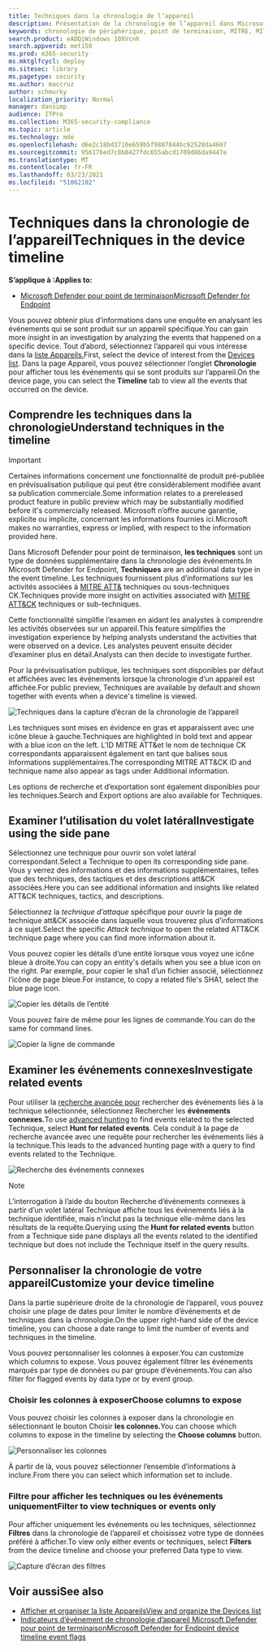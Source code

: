 ```yaml
---
title: Techniques dans la chronologie de l’appareil
description: Présentation de la chronologie de l’appareil dans Microsoft Defender pour le point de terminaison
keywords: chronologie de périphérique, point de terminaison, MITRE, MITRE ATT&CK, techniques, tactiques
search.product: eADQiWindows 10XVcnh
search.appverid: met150
ms.prod: m365-security
ms.mktglfcycl: deploy
ms.sitesec: library
ms.pagetype: security
ms.author: maccruz
author: schmurky
localization_priority: Normal
manager: dansimp
audience: ITPro
ms.collection: M365-security-compliance
ms.topic: article
ms.technology: mde
ms.openlocfilehash: d6e2c18bd3710e659b5f9887844bc92528da4607
ms.sourcegitcommit: 956176ed7c8b8427fdc655abcd1709d86da9447e
ms.translationtype: MT
ms.contentlocale: fr-FR
ms.lasthandoff: 03/23/2021
ms.locfileid: "51062102"
---
```

# <a name="techniques-in-the-device-timeline"></a><span data-ttu-id="f66cb-104">Techniques dans la chronologie de l’appareil</span><span class="sxs-lookup"><span data-stu-id="f66cb-104">Techniques in the device timeline</span></span>


<span data-ttu-id="f66cb-105">**S’applique à :**</span><span class="sxs-lookup"><span data-stu-id="f66cb-105">**Applies to:**</span></span>
- [<span data-ttu-id="f66cb-106">Microsoft Defender pour point de terminaison</span><span class="sxs-lookup"><span data-stu-id="f66cb-106">Microsoft Defender for Endpoint</span></span>](https://go.microsoft.com/fwlink/p/?linkid=2146631)


<span data-ttu-id="f66cb-107">Vous pouvez obtenir plus d’informations dans une enquête en analysant les événements qui se sont produit sur un appareil spécifique.</span><span class="sxs-lookup"><span data-stu-id="f66cb-107">You can gain more insight in an investigation by analyzing the events that happened on a specific device.</span></span> <span data-ttu-id="f66cb-108">Tout d’abord, sélectionnez l’appareil qui vous intéresse dans la [liste Appareils.](machines-view-overview.md)</span><span class="sxs-lookup"><span data-stu-id="f66cb-108">First, select the device of interest from the [Devices list](machines-view-overview.md).</span></span> <span data-ttu-id="f66cb-109">Dans la page Appareil, vous pouvez sélectionner l’onglet **Chronologie** pour afficher tous les événements qui se sont produits sur l’appareil.</span><span class="sxs-lookup"><span data-stu-id="f66cb-109">On the device page, you can select the **Timeline** tab to view all the events that occurred on the device.</span></span>

## <a name="understand-techniques-in-the-timeline"></a><span data-ttu-id="f66cb-110">Comprendre les techniques dans la chronologie</span><span class="sxs-lookup"><span data-stu-id="f66cb-110">Understand techniques in the timeline</span></span>

>[!IMPORTANT]
><span data-ttu-id="f66cb-111">Certaines informations concernent une fonctionnalité de produit pré-publiée en prévisualisation publique qui peut être considérablement modifiée avant sa publication commerciale.</span><span class="sxs-lookup"><span data-stu-id="f66cb-111">Some information relates to a prereleased product feature in public preview which may be substantially modified before it's commercially released.</span></span> <span data-ttu-id="f66cb-112">Microsoft n’offre aucune garantie, explicite ou implicite, concernant les informations fournies ici.</span><span class="sxs-lookup"><span data-stu-id="f66cb-112">Microsoft makes no warranties, express or implied, with respect to the information provided here.</span></span>

<span data-ttu-id="f66cb-113">Dans Microsoft Defender pour point de terminaison, **les techniques** sont un type de données supplémentaire dans la chronologie des événements.</span><span class="sxs-lookup"><span data-stu-id="f66cb-113">In Microsoft Defender for Endpoint, **Techniques** are an additional data type in the event timeline.</span></span> <span data-ttu-id="f66cb-114">Les techniques fournissent plus d’informations sur les activités associées à [MITRE ATT&](https://attack.mitre.org/) techniques ou sous-techniques CK.</span><span class="sxs-lookup"><span data-stu-id="f66cb-114">Techniques provide more insight on activities associated with [MITRE ATT&CK](https://attack.mitre.org/) techniques or sub-techniques.</span></span> 

<span data-ttu-id="f66cb-115">Cette fonctionnalité simplifie l’examen en aidant les analystes à comprendre les activités observées sur un appareil.</span><span class="sxs-lookup"><span data-stu-id="f66cb-115">This feature simplifies the investigation experience by helping analysts understand the activities that were observed on a device.</span></span> <span data-ttu-id="f66cb-116">Les analystes peuvent ensuite décider d’examiner plus en détail.</span><span class="sxs-lookup"><span data-stu-id="f66cb-116">Analysts can then decide to investigate further.</span></span>

<span data-ttu-id="f66cb-117">Pour la prévisualisation publique, les techniques sont disponibles par défaut et affichées avec les événements lorsque la chronologie d’un appareil est affichée.</span><span class="sxs-lookup"><span data-stu-id="f66cb-117">For public preview, Techniques are available by default and shown together with events when a device's timeline is viewed.</span></span> 

![Techniques dans la capture d’écran de la chronologie de l’appareil](images/device-timeline-2.png)

<span data-ttu-id="f66cb-119">Les techniques sont mises en évidence en gras et apparaissent avec une icône bleue à gauche.</span><span class="sxs-lookup"><span data-stu-id="f66cb-119">Techniques are highlighted in bold text and appear with a blue icon on the left.</span></span> <span data-ttu-id="f66cb-120">L’ID MITRE ATT&et le nom de technique CK correspondants apparaissent également en tant que balises sous Informations supplémentaires.</span><span class="sxs-lookup"><span data-stu-id="f66cb-120">The corresponding MITRE ATT&CK ID and technique name also appear as tags under Additional information.</span></span> 

<span data-ttu-id="f66cb-121">Les options de recherche et d’exportation sont également disponibles pour les techniques.</span><span class="sxs-lookup"><span data-stu-id="f66cb-121">Search and Export options are also available for Techniques.</span></span>

## <a name="investigate-using-the-side-pane"></a><span data-ttu-id="f66cb-122">Examiner l’utilisation du volet latéral</span><span class="sxs-lookup"><span data-stu-id="f66cb-122">Investigate using the side pane</span></span>

<span data-ttu-id="f66cb-123">Sélectionnez une technique pour ouvrir son volet latéral correspondant.</span><span class="sxs-lookup"><span data-stu-id="f66cb-123">Select a Technique to open its corresponding side pane.</span></span> <span data-ttu-id="f66cb-124">Vous y verrez des informations et des informations supplémentaires, telles que des techniques, des tactiques et des descriptions att&CK associées.</span><span class="sxs-lookup"><span data-stu-id="f66cb-124">Here you can see additional information and insights like related ATT&CK techniques, tactics, and descriptions.</span></span> 

<span data-ttu-id="f66cb-125">Sélectionnez la *technique d’attaque* spécifique pour ouvrir la page de technique att&CK associée dans laquelle vous trouverez plus d’informations à ce sujet.</span><span class="sxs-lookup"><span data-stu-id="f66cb-125">Select the specific *Attack technique* to open the related ATT&CK technique page where you can find more information about it.</span></span>

<span data-ttu-id="f66cb-126">Vous pouvez copier les détails d’une entité lorsque vous voyez une icône bleue à droite.</span><span class="sxs-lookup"><span data-stu-id="f66cb-126">You can copy an entity's details when you see a blue icon on the right.</span></span> <span data-ttu-id="f66cb-127">Par exemple, pour copier le sha1 d’un fichier associé, sélectionnez l’icône de page bleue.</span><span class="sxs-lookup"><span data-stu-id="f66cb-127">For instance, to copy a related file's SHA1, select the blue page icon.</span></span>

![Copier les détails de l’entité](images/techniques-side-pane-clickable.png)

<span data-ttu-id="f66cb-129">Vous pouvez faire de même pour les lignes de commande.</span><span class="sxs-lookup"><span data-stu-id="f66cb-129">You can do the same for command lines.</span></span>

![Copier la ligne de commande](images/techniques-side-pane-command.png)


## <a name="investigate-related-events"></a><span data-ttu-id="f66cb-131">Examiner les événements connexes</span><span class="sxs-lookup"><span data-stu-id="f66cb-131">Investigate related events</span></span>

<span data-ttu-id="f66cb-132">Pour utiliser la [recherche avancée pour](advanced-hunting-overview.md) rechercher des événements liés à la technique sélectionnée, sélectionnez Rechercher les **événements connexes.**</span><span class="sxs-lookup"><span data-stu-id="f66cb-132">To use [advanced hunting](advanced-hunting-overview.md) to find events related to the selected Technique, select **Hunt for related events**.</span></span> <span data-ttu-id="f66cb-133">Cela conduit à la page de recherche avancée avec une requête pour rechercher les événements liés à la technique.</span><span class="sxs-lookup"><span data-stu-id="f66cb-133">This leads to the advanced hunting page with a query to find events related to the Technique.</span></span>

![Recherche des événements connexes](images/techniques-hunt-for-related-events.png)

>[!NOTE]
><span data-ttu-id="f66cb-135">L’interrogation à  l’aide du bouton Recherche d’événements connexes à partir d’un volet latéral Technique affiche tous les événements liés à la technique identifiée, mais n’inclut pas la technique elle-même dans les résultats de la requête.</span><span class="sxs-lookup"><span data-stu-id="f66cb-135">Querying using the **Hunt for related events** button from a Technique side pane displays all the events related to the identified technique but does not include the Technique itself in the query results.</span></span>


## <a name="customize-your-device-timeline"></a><span data-ttu-id="f66cb-136">Personnaliser la chronologie de votre appareil</span><span class="sxs-lookup"><span data-stu-id="f66cb-136">Customize your device timeline</span></span>

<span data-ttu-id="f66cb-137">Dans la partie supérieure droite de la chronologie de l’appareil, vous pouvez choisir une plage de dates pour limiter le nombre d’événements et de techniques dans la chronologie.</span><span class="sxs-lookup"><span data-stu-id="f66cb-137">On the upper right-hand side of the device timeline, you can choose a date range to limit the number of events and techniques in the timeline.</span></span> 

<span data-ttu-id="f66cb-138">Vous pouvez personnaliser les colonnes à exposer.</span><span class="sxs-lookup"><span data-stu-id="f66cb-138">You can customize which columns to expose.</span></span> <span data-ttu-id="f66cb-139">Vous pouvez également filtrer les événements marqués par type de données ou par groupe d’événements.</span><span class="sxs-lookup"><span data-stu-id="f66cb-139">You can also filter for flagged events by data type or by event group.</span></span>

### <a name="choose-columns-to-expose"></a><span data-ttu-id="f66cb-140">Choisir les colonnes à exposer</span><span class="sxs-lookup"><span data-stu-id="f66cb-140">Choose columns to expose</span></span>
<span data-ttu-id="f66cb-141">Vous pouvez choisir les colonnes à exposer dans la chronologie en sélectionnant le bouton Choisir **les colonnes.**</span><span class="sxs-lookup"><span data-stu-id="f66cb-141">You can choose which columns to expose in the timeline by selecting the **Choose columns** button.</span></span>

![Personnaliser les colonnes](images/filter-customize-columns.png)

<span data-ttu-id="f66cb-143">À partir de là, vous pouvez sélectionner l’ensemble d’informations à inclure.</span><span class="sxs-lookup"><span data-stu-id="f66cb-143">From there you can select which information set to include.</span></span>

### <a name="filter-to-view-techniques-or-events-only"></a><span data-ttu-id="f66cb-144">Filtre pour afficher les techniques ou les événements uniquement</span><span class="sxs-lookup"><span data-stu-id="f66cb-144">Filter to view techniques or events only</span></span>

<span data-ttu-id="f66cb-145">Pour afficher uniquement les événements ou les techniques, sélectionnez **Filtres** dans la chronologie de l’appareil et choisissez votre type de données préféré à afficher.</span><span class="sxs-lookup"><span data-stu-id="f66cb-145">To view only either events or techniques, select **Filters** from the device timeline and choose your preferred Data type to view.</span></span>

![Capture d’écran des filtres](images/device-timeline-filters.png)



## <a name="see-also"></a><span data-ttu-id="f66cb-147">Voir aussi</span><span class="sxs-lookup"><span data-stu-id="f66cb-147">See also</span></span>
- [<span data-ttu-id="f66cb-148">Afficher et organiser la liste Appareils</span><span class="sxs-lookup"><span data-stu-id="f66cb-148">View and organize the Devices list</span></span>](machines-view-overview.md)
- [<span data-ttu-id="f66cb-149">Indicateurs d’événement de chronologie d’appareil Microsoft Defender pour point de terminaison</span><span class="sxs-lookup"><span data-stu-id="f66cb-149">Microsoft Defender for Endpoint device timeline event flags</span></span>](device-timeline-event-flag.md) 


 
